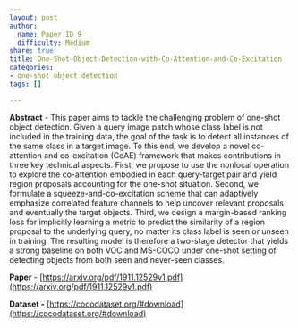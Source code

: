 ```yaml
---
layout: post
author:
  name: Paper ID 9
  difficulty: Medium
share: true
title: One-Shot-Object-Detection-with-Co-Attention-and-Co-Excitation
categories:
- one-shot object detection
tags: []

---
```

**Abstract** - This paper aims to tackle the challenging problem of one-shot object detection. Given a query image patch whose class label is not included in the training data, the goal of the task is to detect all instances of the same class in a target image. To this end, we develop a novel co-attention and co-excitation (CoAE) framework that makes contributions in three key technical aspects. First, we propose to use the nonlocal operation to explore the co-attention embodied in each query-target pair and yield region proposals accounting for the one-shot situation. Second, we formulate a squeeze-and-co-excitation scheme that can adaptively emphasize correlated feature channels to help uncover relevant proposals and eventually the target objects. Third, we design a margin-based ranking loss for implicitly learning a metric to predict the similarity of a region proposal to the underlying query, no matter its class label is seen or unseen in training. The resulting model is therefore a two-stage detector that yields a strong baseline on both VOC and MS-COCO under one-shot setting of detecting objects from both seen and never-seen classes.

**Paper** - [https://arxiv.org/pdf/1911.12529v1.pdf](https://arxiv.org/pdf/1911.12529v1.pdf)

**Dataset -** [https://cocodataset.org/#download](https://cocodataset.org/#download)
    